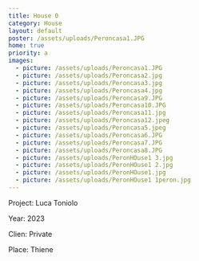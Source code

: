 ```yaml
---
title: House 0
category: House
layout: default
poster: /assets/uploads/Peroncasa1.JPG
home: true
priority: a
images:
  - picture: /assets/uploads/Peroncasa1.JPG
  - picture: /assets/uploads/Peroncasa2.jpg
  - picture: /assets/uploads/Peroncasa3.jpg
  - picture: /assets/uploads/Peroncasa4.jpg
  - picture: /assets/uploads/Peroncasa9.JPG
  - picture: /assets/uploads/Peroncasa10.JPG
  - picture: /assets/uploads/Peroncasa11.jpg
  - picture: /assets/uploads/Peroncasa12.jpeg
  - picture: /assets/uploads/Peroncasa5.jpeg
  - picture: /assets/uploads/Peroncasa6.JPG
  - picture: /assets/uploads/Peroncasa7.JPG
  - picture: /assets/uploads/Peroncasa8.JPG
  - picture: /assets/uploads/PeronHOuse1 3.jpg
  - picture: /assets/uploads/PeronHOuse1 2.jpg
  - picture: /assets/uploads/PeronHOuse1.jpg
  - picture: /assets/uploads/PeronHOuse1 1peron.jpg
---
```

Project: Luca Toniolo

Year: 2023

Clien: Private

Place: Thiene

